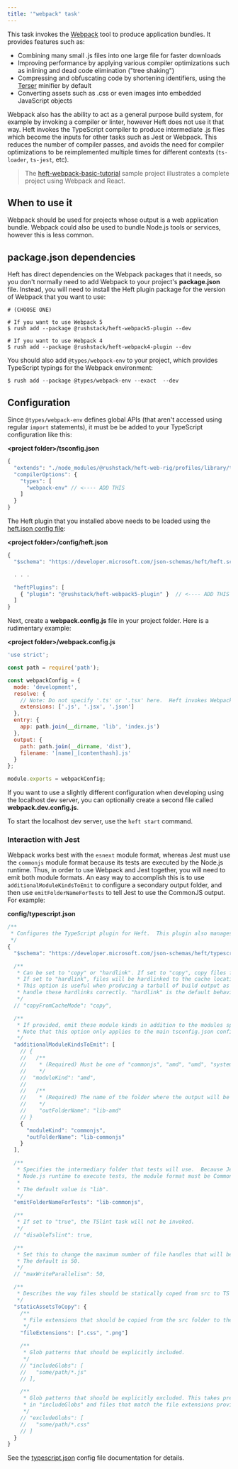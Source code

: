 ```yaml
---
title: '"webpack" task'
---
```


<!-- No we are not going to use branded capitalization like "webpack" or "npm". ;-) -->

This task invokes the [Webpack](https://webpack.js.org/) tool to produce application bundles.  It provides features such as:

- Combining many small .js files into one large file for faster downloads
- Improving performance by applying various compiler optimizations such as inlining and dead code elimination ("tree shaking")
- Compressing and obfuscating code by shortening identifiers, using the [Terser](https://terser.org/) minifier by default
- Converting assets such as .css or even images into embedded JavaScript objects

Webpack also has the ability to act as a general purpose build system, for example by invoking a compiler or linter, however Heft does not use it that way.  Heft invokes the TypeScript compiler to produce intermediate .js files which become the inputs for other tasks such as Jest or Webpack.  This reduces the number of compiler passes, and avoids the need for compiler optimizations to be reimplemented multiple times for different contexts (`ts-loader`, `ts-jest`, etc).

> The [heft-webpack-basic-tutorial](https://github.com/microsoft/rushstack-samples/tree/main/heft/heft-webpack-basic-tutorial) sample project illustrates a complete project using Webpack and React.


## When to use it

Webpack should be used for projects whose output is a web application bundle.  Webpack could also be used to bundle Node.js tools or services, however this is less common.


## package.json dependencies

Heft has direct dependencies on the Webpack packages that it needs, so you don't normally need to add Webpack to your project's **package.json** file.  Instead, you will need to install the Heft plugin package for the version of Webpack that you want to use:

```shell
# (CHOOSE ONE)

# If you want to use Webpack 5
$ rush add --package @rushstack/heft-webpack5-plugin --dev

# If you want to use Webpack 4
$ rush add --package @rushstack/heft-webpack4-plugin --dev
```

You should also add `@types/webpack-env` to your project, which provides TypeScript typings for the Webpack environment:

```shell
$ rush add --package @types/webpack-env --exact  --dev
```


## Configuration

Since `@types/webpack-env` defines global APIs (that aren't accessed using regular `import` statements), it must
be be added  to your TypeScript configuration like this:

**&lt;project folder&gt;/tsconfig.json**
```js
{
  "extends": "./node_modules/@rushstack/heft-web-rig/profiles/library/tsconfig-base.json",
  "compilerOptions": {
    "types": [
      "webpack-env" // <---- ADD THIS
    ]
  }
}
```

The Heft plugin that you installed above needs to be loaded using the [heft.json config file](../heft_configs/heft_json):

**&lt;project folder&gt;/config/heft.json**
```js
{
  "$schema": "https://developer.microsoft.com/json-schemas/heft/heft.schema.json",

  . . .

  "heftPlugins": [
    { "plugin": "@rushstack/heft-webpack5-plugin" }  // <---- ADD THIS
  ]
}
```

Next, create a **webpack.config.js** file in your project folder.  Here is a rudimentary example:

**&lt;project folder&gt;/webpack.config.js**
```js
'use strict';

const path = require('path');

const webpackConfig = {
  mode: 'development',
  resolve: {
    // Note: Do not specify '.ts' or '.tsx' here.  Heft invokes Webpack as a post-process after the compiler.
    extensions: ['.js', '.jsx', '.json']
  },
  entry: {
    app: path.join(__dirname, 'lib', 'index.js')
  },
  output: {
    path: path.join(__dirname, 'dist'),
    filename: '[name]_[contenthash].js'
  }
};

module.exports = webpackConfig;
```

If you want to use a slightly different configuration when developing using the localhost dev server, you can optionally create a second file called  **webpack.dev.config.js**.

To start the localhost dev server, use the `heft start` command.


### Interaction with Jest

Webpack works best with the `esnext` module format, whereas Jest must use the `commonjs` module format because its tests are executed by the Node.js runtime.  Thus, in order to use Webpack and Jest together, you will need to emit both module formats.  An easy way to accomplish this is to use `additionalModuleKindsToEmit` to configure a secondary output folder, and then use `emitFolderNameForTests` to tell Jest to use the CommonJS output.  For example:

**config/typescript.json**
```js
/**
 * Configures the TypeScript plugin for Heft.  This plugin also manages linting.
 */
{
  "$schema": "https://developer.microsoft.com/json-schemas/heft/typescript.schema.json",

  /**
   * Can be set to "copy" or "hardlink". If set to "copy", copy files from cache.
   * If set to "hardlink", files will be hardlinked to the cache location.
   * This option is useful when producing a tarball of build output as TAR files don't
   * handle these hardlinks correctly. "hardlink" is the default behavior.
   */
  // "copyFromCacheMode": "copy",

  /**
   * If provided, emit these module kinds in addition to the modules specified in the tsconfig.
   * Note that this option only applies to the main tsconfig.json configuration.
   */
  "additionalModuleKindsToEmit": [
    // {
    //   /**
    //    * (Required) Must be one of "commonjs", "amd", "umd", "system", "es2015", "esnext"
    //    */
    //  "moduleKind": "amd",
    //
    //   /**
    //    * (Required) The name of the folder where the output will be written.
    //    */
    //    "outFolderName": "lib-amd"
    // }
    {
      "moduleKind": "commonjs",
      "outFolderName": "lib-commonjs"
    }
  ],

  /**
   * Specifies the intermediary folder that tests will use.  Because Jest uses the
   * Node.js runtime to execute tests, the module format must be CommonJS.
   *
   * The default value is "lib".
   */
  "emitFolderNameForTests": "lib-commonjs",

  /**
   * If set to "true", the TSlint task will not be invoked.
   */
  // "disableTslint": true,

  /**
   * Set this to change the maximum number of file handles that will be opened concurrently for writing.
   * The default is 50.
   */
  // "maxWriteParallelism": 50,

  /**
   * Describes the way files should be statically coped from src to TS output folders
   */
  "staticAssetsToCopy": {
    /**
     * File extensions that should be copied from the src folder to the destination folder(s).
     */
    "fileExtensions": [".css", ".png"]

    /**
     * Glob patterns that should be explicitly included.
     */
    // "includeGlobs": [
    //   "some/path/*.js"
    // ],

    /**
     * Glob patterns that should be explicitly excluded. This takes precedence over globs listed
     * in "includeGlobs" and files that match the file extensions provided in "fileExtensions".
     */
    // "excludeGlobs": [
    //   "some/path/*.css"
    // ]
  }
}
```

See the [typescript.json](../heft_configs/typescript_json) config file documentation for details.
